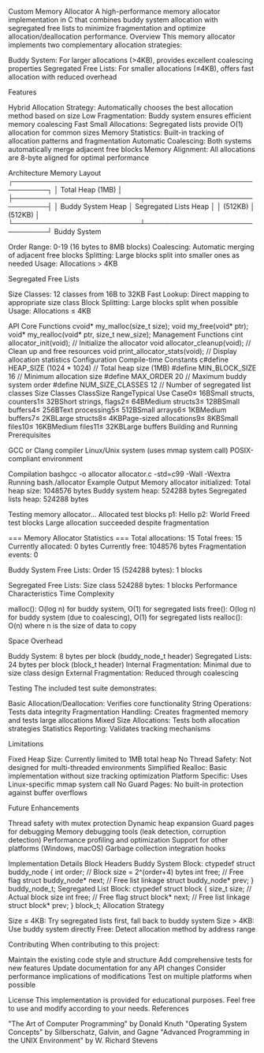Custom Memory Allocator
A high-performance memory allocator implementation in C that combines buddy system allocation with segregated free lists to minimize fragmentation and optimize allocation/deallocation performance.
Overview
This memory allocator implements two complementary allocation strategies:

Buddy System: For larger allocations (>4KB), provides excellent coalescing properties
Segregated Free Lists: For smaller allocations (≤4KB), offers fast allocation with reduced overhead

Features

Hybrid Allocation Strategy: Automatically chooses the best allocation method based on size
Low Fragmentation: Buddy system ensures efficient memory coalescing
Fast Small Allocations: Segregated lists provide O(1) allocation for common sizes
Memory Statistics: Built-in tracking of allocation patterns and fragmentation
Automatic Coalescing: Both systems automatically merge adjacent free blocks
Memory Alignment: All allocations are 8-byte aligned for optimal performance

Architecture
Memory Layout
┌─────────────────────────────────────────────────────────┐
│                    Total Heap (1MB)                     │
├──────────────────────────┬──────────────────────────────┤
│    Buddy System Heap    │   Segregated Lists Heap     │
│        (512KB)          │         (512KB)              │
└──────────────────────────┴──────────────────────────────┘
Buddy System

Order Range: 0-19 (16 bytes to 8MB blocks)
Coalescing: Automatic merging of adjacent free blocks
Splitting: Large blocks split into smaller ones as needed
Usage: Allocations > 4KB

Segregated Free Lists

Size Classes: 12 classes from 16B to 32KB
Fast Lookup: Direct mapping to appropriate size class
Block Splitting: Large blocks split when possible
Usage: Allocations ≤ 4KB

API
Core Functions
cvoid* my_malloc(size_t size);
void my_free(void* ptr);
void* my_realloc(void* ptr, size_t new_size);
Management Functions
cint allocator_init(void);           // Initialize the allocator
void allocator_cleanup(void);       // Clean up and free resources
void print_allocator_stats(void);   // Display allocation statistics
Configuration
Compile-time Constants
c#define HEAP_SIZE (1024 * 1024)     // Total heap size (1MB)
#define MIN_BLOCK_SIZE 16           // Minimum allocation size
#define MAX_ORDER 20                // Maximum buddy system order
#define NUM_SIZE_CLASSES 12         // Number of segregated list classes
Size Classes
ClassSize RangeTypical Use Case0≤ 16BSmall structs, counters1≤ 32BShort strings, flags2≤ 64BMedium structs3≤ 128BSmall buffers4≤ 256BText processing5≤ 512BSmall arrays6≤ 1KBMedium buffers7≤ 2KBLarge structs8≤ 4KBPage-sized allocations9≤ 8KBSmall files10≤ 16KBMedium files11≤ 32KBLarge buffers
Building and Running
Prerequisites

GCC or Clang compiler
Linux/Unix system (uses mmap system call)
POSIX-compliant environment

Compilation
bashgcc -o allocator allocator.c -std=c99 -Wall -Wextra
Running
bash./allocator
Example Output
Memory allocator initialized:
  Total heap size: 1048576 bytes
  Buddy system heap: 524288 bytes
  Segregated lists heap: 524288 bytes

Testing memory allocator...
Allocated test blocks
p1: Hello
p2: World
Freed test blocks
Large allocation succeeded despite fragmentation

=== Memory Allocator Statistics ===
Total allocations: 15
Total frees: 15
Currently allocated: 0 bytes
Currently free: 1048576 bytes
Fragmentation events: 0

Buddy System Free Lists:
  Order 15 (524288 bytes): 1 blocks

Segregated Free Lists:
  Size class 524288 bytes: 1 blocks
Performance Characteristics
Time Complexity

malloc(): O(log n) for buddy system, O(1) for segregated lists
free(): O(log n) for buddy system (due to coalescing), O(1) for segregated lists
realloc(): O(n) where n is the size of data to copy

Space Overhead

Buddy System: 8 bytes per block (buddy_node_t header)
Segregated Lists: 24 bytes per block (block_t header)
Internal Fragmentation: Minimal due to size class design
External Fragmentation: Reduced through coalescing

Testing
The included test suite demonstrates:

Basic Allocation/Deallocation: Verifies core functionality
String Operations: Tests data integrity
Fragmentation Handling: Creates fragmented memory and tests large allocations
Mixed Size Allocations: Tests both allocation strategies
Statistics Reporting: Validates tracking mechanisms

Limitations

Fixed Heap Size: Currently limited to 1MB total heap
No Thread Safety: Not designed for multi-threaded environments
Simplified Realloc: Basic implementation without size tracking optimization
Platform Specific: Uses Linux-specific mmap system call
No Guard Pages: No built-in protection against buffer overflows

Future Enhancements

 Thread safety with mutex protection
 Dynamic heap expansion
 Guard pages for debugging
 Memory debugging tools (leak detection, corruption detection)
 Performance profiling and optimization
 Support for other platforms (Windows, macOS)
 Garbage collection integration hooks

Implementation Details
Block Headers
Buddy System Block:
ctypedef struct buddy_node {
    int order;                    // Block size = 2^(order+4) bytes
    int free;                     // Free flag
    struct buddy_node* next;      // Free list linkage
    struct buddy_node* prev;
} buddy_node_t;
Segregated List Block:
ctypedef struct block {
    size_t size;                  // Actual block size
    int free;                     // Free flag
    struct block* next;           // Free list linkage
    struct block* prev;
} block_t;
Allocation Strategy

Size ≤ 4KB: Try segregated lists first, fall back to buddy system
Size > 4KB: Use buddy system directly
Free: Detect allocation method by address range

Contributing
When contributing to this project:

Maintain the existing code style and structure
Add comprehensive tests for new features
Update documentation for any API changes
Consider performance implications of modifications
Test on multiple platforms when possible

License
This implementation is provided for educational purposes. Feel free to use and modify according to your needs.
References

"The Art of Computer Programming" by Donald Knuth
"Operating System Concepts" by Silberschatz, Galvin, and Gagne
"Advanced Programming in the UNIX Environment" by W. Richard Stevens
